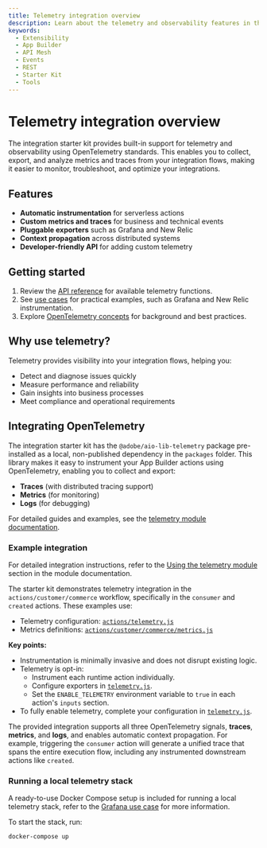 ```yaml
---
title: Telemetry integration overview
description: Learn about the telemetry and observability features in the integration starter kit, including OpenTelemetry support and usage patterns.
keywords:
  - Extensibility
  - App Builder
  - API Mesh
  - Events
  - REST
  - Starter Kit
  - Tools
---
```


# Telemetry integration overview

The integration starter kit provides built-in support for telemetry and observability using OpenTelemetry standards. This enables you to collect, export, and analyze metrics and traces from your integration flows, making it easier to monitor, troubleshoot, and optimize your integrations.

## Features

- **Automatic instrumentation** for serverless actions
- **Custom metrics and traces** for business and technical events
- **Pluggable exporters** such as Grafana and New Relic
- **Context propagation** across distributed systems
- **Developer-friendly API** for adding custom telemetry

## Getting started

1. Review the [API reference](./reference/index.md) for available telemetry functions.
1. See [use cases](./use-cases/) for practical examples, such as Grafana and New Relic instrumentation.
1. Explore [OpenTelemetry concepts](./open-telemetry.md) for background and best practices.

## Why use telemetry?

Telemetry provides visibility into your integration flows, helping you:

- Detect and diagnose issues quickly
- Measure performance and reliability
- Gain insights into business processes
- Meet compliance and operational requirements

## Integrating OpenTelemetry

The integration starter kit has the `@adobe/aio-lib-telemetry` package pre-installed as a local, non-published dependency in the `packages` folder. This library makes it easy to instrument your App Builder actions using OpenTelemetry, enabling you to collect and export:

- **Traces** (with distributed tracing support)
- **Metrics** (for monitoring)
- **Logs** (for debugging)

For detailed guides and examples, see the [telemetry module documentation](./module.md).

### Example integration

<InlineAlert variant="info" slots="text" />

For detailed integration instructions, refer to the [Using the telemetry module](./module.md#using-the-telemetry-module) section in the module documentation.

The starter kit demonstrates telemetry integration in the `actions/customer/commerce` workflow, specifically in the `consumer` and `created` actions. These examples use:

- Telemetry configuration: [`actions/telemetry.js`](https://github.com/adobe/commerce-integration-starter-kit/blob/main/actions/telemetry.js)
- Metrics definitions: [`actions/customer/commerce/metrics.js`](https://github.com/adobe/commerce-integration-starter-kit/blob/main/actions/customer/commerce/metrics.js)

**Key points:**

- Instrumentation is minimally invasive and does not disrupt existing logic.
- Telemetry is opt-in:  
  - Instrument each runtime action individually.
  - Configure exporters in [`telemetry.js`](https://github.com/adobe/commerce-integration-starter-kit/blob/main/actions/telemetry.js).
  - Set the `ENABLE_TELEMETRY` environment variable to `true` in each action's `inputs` section.
- To fully enable telemetry, complete your configuration in [`telemetry.js`](https://github.com/adobe/commerce-integration-starter-kit/blob/main/actions/telemetry.js).

The provided integration supports all three OpenTelemetry signals, **traces**, **metrics**, and **logs**, and enables automatic context propagation. For example, triggering the `consumer` action will generate a unified trace that spans the entire execution flow, including any instrumented downstream actions like `created`.

### Running a local telemetry stack

A ready-to-use Docker Compose setup is included for running a local telemetry stack, refer to the [Grafana use case](https://github.com/adobe/commerce-integration-starter-kit/blob/main/packages/aio-lib-telemetry/docs/use-cases/grafana.md) for more information.

To start the stack, run:

```bash
docker-compose up
```
